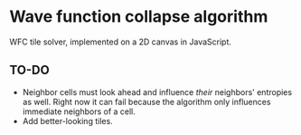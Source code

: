 # Wave function collapse algorithm

WFC tile solver, implemented on a 2D canvas in JavaScript.

## TO-DO

- Neighbor cells must look ahead and influence _their_ neighbors' entropies as well. Right now it can fail because the algorithm only influences immediate neighbors of a cell.
- Add better-looking tiles.
